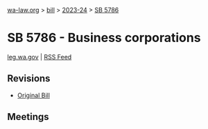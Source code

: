 [wa-law.org](/) > [bill](/bill/) > [2023-24](/bill/2023-24/) > [SB 5786](/bill/2023-24/sb/5786/)

# SB 5786 - Business corporations
[leg.wa.gov](https://app.leg.wa.gov/billsummary?BillNumber=5786&Year=2023&Initiative=false) | [RSS Feed](./rss.xml)

## Revisions
* [Original Bill](1/)

## Meetings